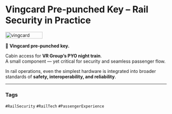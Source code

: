 # Vingcard Pre-punched Key – Rail Security in Practice

<div style="display:flex;flex-wrap:wrap;gap:10px">
  <img src="/alvin-site/JPG_VID/PXL_20240927_161141251.jpg?v=3" alt="vingcard" width="48%">

</div>

🔑 **Vingcard pre-punched key.**  

Cabin access for **VR Group’s PYO night train**.  
A small component — yet critical for security and seamless passenger flow.  

In rail operations, even the simplest hardware is integrated into broader standards of **safety, interoperability, and reliability**.  

---

### Tags  
`#RailSecurity` `#RailTech` `#PassengerExperience`
